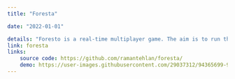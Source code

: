 ```yaml
---
title: "Foresta"

date: "2022-01-01"

details: "Foresto is a real-time multiplayer game. The aim is to run through a forest and collect fruits on your way. You get 10 points for one fruit, and there are multiple fruits on every tree. To score more points, cover the maximum area on fruits. More points you have, higher you will be on the scoreboard."
link: foresta
links:
    source code: https://github.com/ramantehlan/foresta/
    demo: https://user-images.githubusercontent.com/29037312/94365699-982a6b80-00f0-11eb-9e43-eaa4bce71ea5.gif
---
```


